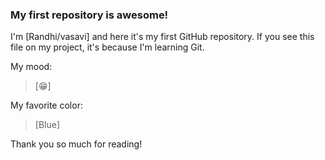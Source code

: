### My first repository is awesome!

I'm [Randhi/vasavi] and here it's my first GitHub repository.
If you see this file on my project, it's because I'm learning Git.

My mood:

> [😁]

My favorite color:

> [Blue]

Thank you so much for reading!
